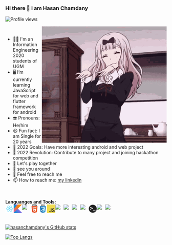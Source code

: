 ### Hi there 👋 i am Hasan Chamdany
![Profile views](https://gpvc.arturio.dev/hasanchamdany)
<br>

<img align="right" src="./hwehehe.gif" style="width:390px"/>

<br>

- 👨‍🎓 I'm an Information Engineering 2020 students of UGM
- 🖥️ I’m currently learning JavaScript for web and flutter framework for android
- ☎️ Pronouns: He/him 
- 😆 Fun fact: I am Single for 20 years
- 🥅 2022 Goals: Have more interesting android and web project
- 🥇 2022 Revolution: Contribute to many project and joining hackathon competition
- 🎲 Let's play together 
- 👋 see you around 
- 💬 Feel free to reach me 
- 📫 How to reach me: [my linkedin](https://www.linkedin.com/in/muchammad-hasan-chamdany-090a1a196/) 

<br>

**Languanges and Tools:**
<br>
<img align="left" width="26px" src="https://raw.githubusercontent.com/github/explore/80688e429a7d4ef2fca1e82350fe8e3517d3494d/topics/react/react.png" />
<img align="left" width="26px" src="https://raw.githubusercontent.com/github/explore/ccc16358ac4530c6a69b1b80c7223cd2744dea83/topics/kotlin/kotlin.png" />
<img align="left" width="26px" src="https://img.icons8.com/color/48/000000/flutter.png"/>
<img align="left" alt="HTML5" width="26px" src="https://raw.githubusercontent.com/github/explore/80688e429a7d4ef2fca1e82350fe8e3517d3494d/topics/html/html.png" />
<img align="left" width="26px" src="https://raw.githubusercontent.com/github/explore/80688e429a7d4ef2fca1e82350fe8e3517d3494d/topics/css/css.png"/>
<img align="left" width="26px" src="https://raw.githubusercontent.com/github/explore/80688e429a7d4ef2fca1e82350fe8e3517d3494d/topics/javascript/javascript.png"/>
<img align="left" width="26px" src="https://img.icons8.com/color/48/000000/python--v1.png"/>
<img align="left" width="26px" src="https://img.icons8.com/color/48/000000/c-plus-plus-logo.png"/>
<img align="left" width="26px" src="https://img.icons8.com/color/48/000000/c-sharp-logo.png"/>
<img align="left" width="26px" src="https://img.icons8.com/color/48/000000/git.png"/>
<img align="left" width="26px" src="https://raw.githubusercontent.com/github/explore/d92924b1d925bb134e308bd29c9de6c302ed3beb/topics/terminal/terminal.png" />
<img align="left" width="26px" src="https://code.visualstudio.com/favicon.ico" />
<img align="left" widht="26px" src="https://img.icons8.com/color/26/000000/android-studio--v3.png"/>

<br>
<br>

<!-- [![Hasan CHamdany Github Stats](https://github-readme-stats.vercel.app/api?username=hasanchamdany&theme=nord&show_icons=true&hide=stars,issues&count_private=true&theme=mord)](https://github.com/hasanchamdany) -->
[![hasanchamdany's GitHub stats](https://github-readme-stats.vercel.app/api?username=hasanchamdany&show_icons=true&theme=radical&hide=start,issues&count_private=true)](https://github.com/hasanchamdany)
<!-- ![Top Languages](https://github-readme-stats.vercel.app/api/top-langs/?username=JovianReynaldo&theme=nord&layout=compact&show_icons=true) -->
[![Top Langs](https://github-readme-stats.vercel.app/api/top-langs/?username=hasanchamdany&theme=radical&layout=compact&show_icons=true)](https://github.com/hasanchamdany/github-readme-stats)

